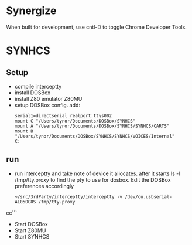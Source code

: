 # Synergize

When built for development, use cntl-D to toggle Chrome Developer Tools.

# SYNHCS

## Setup

* compile interceptty 
* install DOSBox
* install Z80 emulator Z80MU
* setup DOSBox config. add: 
   ```
   serial1=directserial realport:ttys002
   mount C "/Users/tynor/Documents/DOSBox/SYNHCS"
   mount A "/Users/tynor/Documents/DOSBox/SYNHCS/SYNHCS/CARTS"
   mount B "/Users/tynor/Documents/DOSBox/SYNHCS/SYNHCS/VOICES/Internal"
   C:
   ```

## run

* run interceptty and take note of device it allocates.  after it starts ls -l /tmp/tty.proxy to find the pty to use for dosbox.  Edit the DOSBox preferences accordingly
   
   ```
   ~/src/3rdParty/interceptty/interceptty -v /dev/cu.usbserial-AL05OC8S /tmp/tty.proxy
cc```

* Start DOSBox
* Start Z80MU
* Start SYNHCS
   
   
